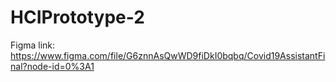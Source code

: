 # HCIPrototype-2

Figma link: https://www.figma.com/file/G6znnAsQwWD9fiDkI0bqbq/Covid19AssistantFinal?node-id=0%3A1

